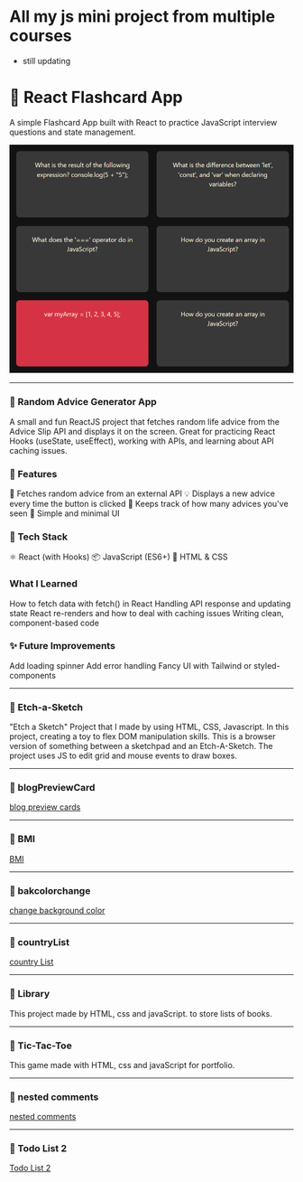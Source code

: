 # All my js mini project from multiple courses

- still updating

# 🧠 React Flashcard App

A simple Flashcard App built with React to practice JavaScript interview questions and state management.

![alt text](flashcard/public/img/flashcard.png)

---

### 🧠 Random Advice Generator App

A small and fun ReactJS project that fetches random life advice from the Advice Slip API and displays it on the screen. Great for practicing React Hooks (useState, useEffect), working with APIs, and learning about API caching issues.

### 🚀 Features

🔄 Fetches random advice from an external API
💡 Displays a new advice every time the button is clicked
🧮 Keeps track of how many advices you've seen
🎯 Simple and minimal UI

### 🧰 Tech Stack

⚛️ React (with Hooks)
📦 JavaScript (ES6+)
🎨 HTML & CSS

### What I Learned

How to fetch data with fetch() in React
Handling API response and updating state
React re-renders and how to deal with caching issues
Writing clean, component-based code

### ✨ Future Improvements

Add loading spinner
Add error handling
Fancy UI with Tailwind or styled-components

---

### 🧠 Etch-a-Sketch

"Etch a Sketch" Project that I made by using HTML, CSS, Javascript.
In this project, creating a toy to flex DOM manipulation skills.
This is a browser version of something between a sketchpad and an Etch-A-Sketch.
The project uses JS to edit grid and mouse events to draw boxes.

---

### 🧠 blogPreviewCard

[blog preview cards](https://blogprevcards.netlify.app/)

---

### 🧠 BMI

[BMI](https://c-bmi.netlify.app/)

---

### 🧠 bakcolorchange

[change background color](https://bakcolorchange.netlify.app/)

---

### 🧠 countryList

[country List](https://listofcountry.netlify.app/)

---

### 🧠 Library

This project made by HTML, css and javaScript.
to store lists of books.

---

### 🧠 Tic-Tac-Toe

This game made with HTML, css and javaScript for portfolio.

---

### 🧠 nested comments

[nested comments](https://nstd-comments.netlify.app/)

---

### 🧠 Todo List 2

[Todo List 2](https://listofday.netlify.app/)
